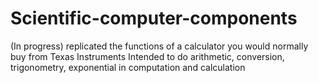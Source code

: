 # Scientific-computer-components
(In progress) replicated the functions of a calculator you would normally buy from Texas Instruments
Intended to do arithmetic, conversion, trigonometry, exponential in computation and calculation
